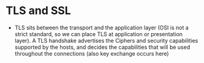 # TLS and SSL
- TLS sits between the transport and the application layer (OSI is not a strict standard, so we can place TLS at application or presentation layer). A TLS handshake advertises the Ciphers and security capabilities supported by the hosts, and decides the capabilities that will be used throughout the connections (also key exchange occurs here) 